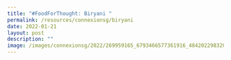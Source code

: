 ```yaml
---
title: "#FoodForThought: Biryani "
permalink: /resources/connexionsg/biryani
date: 2022-01-21
layout: post
description: ""
image: /images/connexionsg/2022/269959165_6793466577361916_4842022983205653748_n.png
---
```

